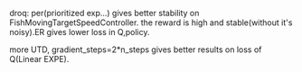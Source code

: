 droq:
per(prioritized exp...) gives better stability on FishMovingTargetSpeedController. the reward is high and stable(without it's noisy).ER gives lower loss in Q,policy.

more UTD, gradient_steps=2*n_steps gives better results on loss of Q(Linear EXPE).
